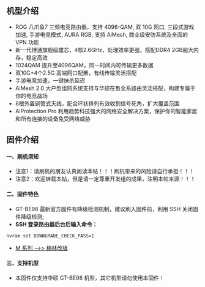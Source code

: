 ## 机型介绍
* ROG 八爪鱼7 三频电竞路由器，支持 4096-QAM, 双 10G 网口, 三段式游戏加速, 手游电竞模式, AURA RGB, 支持 AiMesh, 商业级安防系统及全面的 VPN 功能
* 新一代博通旗舰级雄芯，4核2.6GHz，处理效率更强，搭配DDR4 2GB超大内存，稳定高效
* 1024QAM 提升至4096QAM，同一时间内可传输更多数据
* 双10G+4个2.5G 高端网口配置，有线传输灵活搭配
* 手游电竞加速，一键抹杀延迟
* AiMesh 2.0 大户型组网系统支持与华硕在售全系路由灵活搭配，构建专属于你的电竞战场
* 8根外置铜管式天线，配合环状排列有效收割信号死角，扩大覆盖范围
* AiProtection Pro 利用趋势科技强大的网络安全解决方案，保护你的智能家居和所有连接的设备免受网络威胁

## 固件介绍
#### 一、刷机须知
* 注意1：请刷机的朋友认真阅读本帖！！！刷机带来的风险请自行承担！！！
* 注意2：欢迎转载本帖，但是请一定尊重开发组的成果，注明本帖来源！！！

#### 二、固件特色
* GT-BE98 最新官方固件有降级检测机制，建议刷入固件前，利用 SSH 关闭固件降级检测;
* **SSH 登录路由器后台后输入命令：**
```
nvram set DOWNGRADE_CHECK_PASS=1
```

* [M 系列 ——>> 梅林改版](/zh/guide/asus/firmware-m.md)

#### 三、支持机型
* 本固件仅支持华硕 GT-BE98 机型，其它机型请勿使用本固件！
